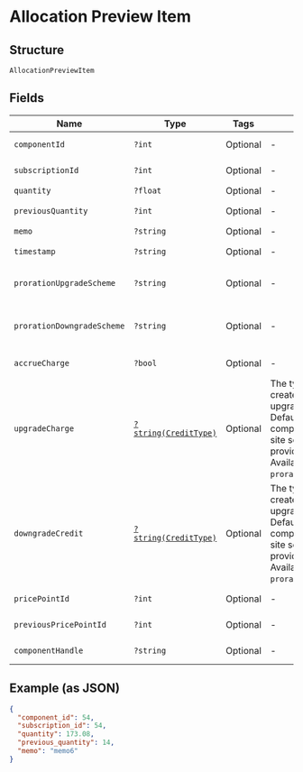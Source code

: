 
# Allocation Preview Item

## Structure

`AllocationPreviewItem`

## Fields

| Name | Type | Tags | Description | Getter | Setter |
|  --- | --- | --- | --- | --- | --- |
| `componentId` | `?int` | Optional | - | getComponentId(): ?int | setComponentId(?int componentId): void |
| `subscriptionId` | `?int` | Optional | - | getSubscriptionId(): ?int | setSubscriptionId(?int subscriptionId): void |
| `quantity` | `?float` | Optional | - | getQuantity(): ?float | setQuantity(?float quantity): void |
| `previousQuantity` | `?int` | Optional | - | getPreviousQuantity(): ?int | setPreviousQuantity(?int previousQuantity): void |
| `memo` | `?string` | Optional | - | getMemo(): ?string | setMemo(?string memo): void |
| `timestamp` | `?string` | Optional | - | getTimestamp(): ?string | setTimestamp(?string timestamp): void |
| `prorationUpgradeScheme` | `?string` | Optional | - | getProrationUpgradeScheme(): ?string | setProrationUpgradeScheme(?string prorationUpgradeScheme): void |
| `prorationDowngradeScheme` | `?string` | Optional | - | getProrationDowngradeScheme(): ?string | setProrationDowngradeScheme(?string prorationDowngradeScheme): void |
| `accrueCharge` | `?bool` | Optional | - | getAccrueCharge(): ?bool | setAccrueCharge(?bool accrueCharge): void |
| `upgradeCharge` | [`?string(CreditType)`](../../doc/models/credit-type.md) | Optional | The type of credit to be created when upgrading/downgrading. Defaults to the component and then site setting if one is not provided.<br>Available values: `full`, `prorated`, `none`. | getUpgradeCharge(): ?string | setUpgradeCharge(?string upgradeCharge): void |
| `downgradeCredit` | [`?string(CreditType)`](../../doc/models/credit-type.md) | Optional | The type of credit to be created when upgrading/downgrading. Defaults to the component and then site setting if one is not provided.<br>Available values: `full`, `prorated`, `none`. | getDowngradeCredit(): ?string | setDowngradeCredit(?string downgradeCredit): void |
| `pricePointId` | `?int` | Optional | - | getPricePointId(): ?int | setPricePointId(?int pricePointId): void |
| `previousPricePointId` | `?int` | Optional | - | getPreviousPricePointId(): ?int | setPreviousPricePointId(?int previousPricePointId): void |
| `componentHandle` | `?string` | Optional | - | getComponentHandle(): ?string | setComponentHandle(?string componentHandle): void |

## Example (as JSON)

```json
{
  "component_id": 54,
  "subscription_id": 54,
  "quantity": 173.08,
  "previous_quantity": 14,
  "memo": "memo6"
}
```

